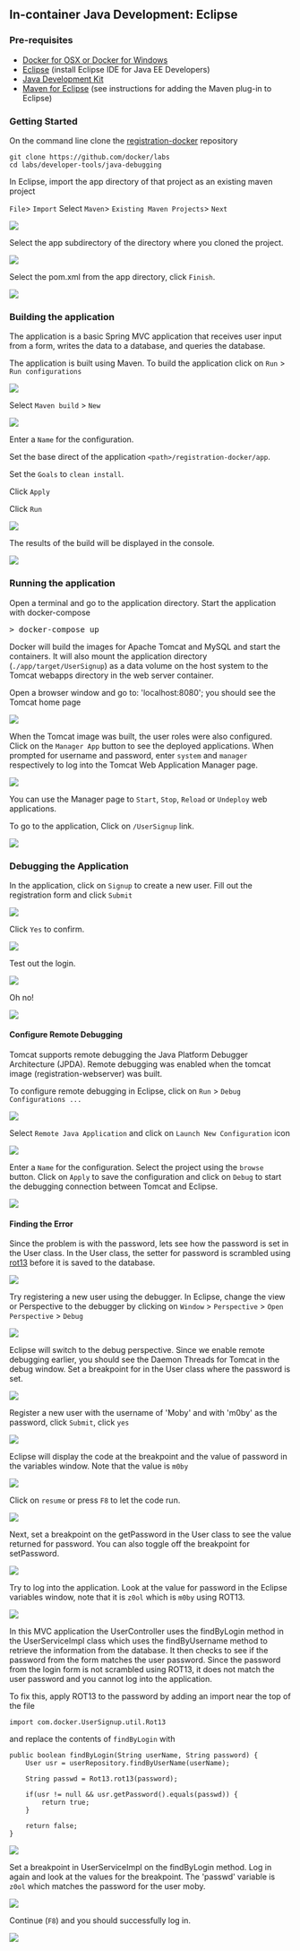 ## In-container Java Development: Eclipse

### Pre-requisites

- [Docker for OSX or Docker for Windows](https://www.docker.com/products/docker)
- [Eclipse](http://www.eclipse.org/downloads/) (install Eclipse IDE for Java EE Developers)
- [Java Development Kit](http://www.oracle.com/technetwork/java/javase/downloads/jdk8-downloads-2133151.html)
- [Maven for Eclipse](http://www.eclipse.org/m2e/) (see instructions for adding the Maven plug-in to Eclipse)

### Getting Started

On the command line clone the [registration-docker](https://github.com/docker/labs) repository

```
git clone https://github.com/docker/labs
cd labs/developer-tools/java-debugging
```

In Eclipse, import the app directory of that project as an existing maven project

`File`> `Import` Select `Maven`> `Existing Maven Projects`> `Next`

![](images/eclipse_import_existing_maven_project_1.png)

Select the app subdirectory of the directory where you cloned the project.

![](images/eclipse_import_existing_maven_project_2.png)

Select the pom.xml from the app directory, click `Finish`.

![](images/eclipse_import_existing_maven_project_3.png)

### Building the application

The application is a basic Spring MVC application that receives user input from a form, writes the data to a database, and queries the database.

The application is built using Maven. To build the application click on `Run` > `Run configurations`

![](images/eclipse_maven_run_config3.png)

Select `Maven build` > `New`

![](images/eclipse_maven_build_new.png)

Enter a `Name` for the configuration.

Set the base direct of the application `<path>/registration-docker/app`.

Set the `Goals` to `clean install`.

Click `Apply`

Click `Run`

![](images/eclipse_maven_run_config_apply.png)

The results of the build will be displayed in the console.

![](images/eclipse_maven_console_build_result.png)

### Running the application

Open a terminal and go to the application directory. Start the application with docker-compose

<pre>&gt; docker-compose up </pre>

Docker will build the images for Apache Tomcat and MySQL and start the containers. It will also mount the application directory (`./app/target/UserSignup`) as a data volume on the host system to the Tomcat webapps directory in the web server container.

Open a browser window and go to:
'localhost:8080'; you should see the Tomcat home page

![](images/tomcat_home3.png)

When the Tomcat image was built, the user roles were also configured. Click on the `Manager App` button to see the deployed applications. When prompted for username and password, enter `system` and `manager` respectively to log into the Tomcat Web Application Manager page.

![](images/tomcat_web_application_manager3.png)

You can use the Manager page to `Start`, `Stop`, `Reload` or `Undeploy` web applications.

To go to the application, Click on `/UserSignup` link.

![](images/app_index_page3.png)

### Debugging the Application

In the application, click on `Signup` to create a new user. Fill out the registration form and click `Submit`

![](images/app_debug_signup2.png)

Click `Yes` to confirm.

![](images/app_debug_signup_confirm.png)

Test out the login.

![](images/app_debug_login2.png)

Oh no!

![](images/app_debug_login_fail2.png)

#### Configure Remote Debugging

Tomcat supports remote debugging the Java Platform Debugger Architecture (JPDA). Remote debugging was enabled when the tomcat image (registration-webserver) was built.

To configure remote debugging in Eclipse, click on `Run` > `Debug Configurations ...`

![](images/eclipse_debug_configure2.png)

Select `Remote Java Application` and click on `Launch New Configuration` icon

![](images/eclipse_debug_configure_new.png)

Enter a `Name` for the configuration. Select the project using the `browse` button. Click on `Apply` to save the configuration and click on `Debug` to start the debugging connection between Tomcat and Eclipse.

![](images/eclipse_debug_configure_docker.png)

#### Finding the Error

Since the problem is with the password, lets see how the password is set in the User class. In the User class, the setter for password is scrambled using [rot13](https://en.wikipedia.org/wiki/ROT13) before it is saved to the database.

![](images/eclipse_debug_User_password.png)

Try registering a new user using the debugger. In Eclipse, change the view or Perspective to the debugger by clicking on `Window` > `Perspective` > `Open Perspective` > `Debug`

![](images/eclipse_debug_perspective.png)

Eclipse will switch to the debug perspective. Since we enable remote debugging earlier, you should see the Daemon Threads for Tomcat in the debug window. Set a breakpoint for in the User class where the password is set.

![](images/eclipse_debug_User_breakpoint.png)

Register a new user with the username of 'Moby' and with 'm0by' as the password, click `Submit`, click `yes`

![](images/app_register_moby2.png)

Eclipse will display the code at the breakpoint and the value of password in the variables window. Note that the value is `m0by`

![](images/eclipse_debug_User_moby.png)

Click on `resume` or press `F8` to let the code run.

![](images/eclipse_debug_resume.png)

Next, set a breakpoint on the getPassword in the User class to see the value returned for password. You can also toggle off the breakpoint for setPassword.

![](images/eclipse_debug_User_getPassword.png)

Try to log into the application. Look at the value for password in the Eclipse variables window, note that it is `z0ol` which is `m0by` using ROT13.

![](images/eclipse_debug_User_show_user.png)

In this MVC application the UserController uses the findByLogin method in the UserServiceImpl class which uses the findByUsername method to retrieve the information from the database. It then checks to see if the password from the form matches the user password. Since the password from the login form is not scrambled using ROT13, it does not match the user password and you cannot log into the application.

To fix this, apply ROT13 to the password by adding an import near the top of the file

```
import com.docker.UserSignup.util.Rot13
```

and replace the contents of `findByLogin` with

```
public boolean findByLogin(String userName, String password) {
    User usr = userRepository.findByUserName(userName);

    String passwd = Rot13.rot13(password);

    if(usr != null && usr.getPassword().equals(passwd)) {
        return true;
    }

    return false;
}
```

![](images/eclipse_debug_UserServiceImpl_code.png)

Set a breakpoint in UserServiceImpl on the findByLogin method. Log in again and look at the values for the breakpoint. The 'passwd' variable is `z0ol` which matches the password for the user moby.

![](images/eclipse_debug_UserServiceImpl_values.png)

Continue (`F8`) and you should successfully log in.

![](images/app_debug_success.png)
